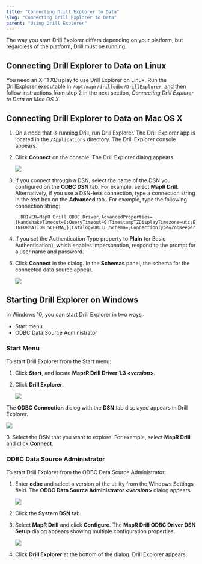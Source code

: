 ```yaml
---
title: "Connecting Drill Explorer to Data"
slug: "Connecting Drill Explorer to Data"
parent: "Using Drill Explorer"
---
```

The way you start Drill Explorer differs depending on your platform, but regardless of the platform, Drill must be running.

## Connecting Drill Explorer to Data on Linux

You need an X-11 XDisplay to use Drill Explorer on Linux. Run the DrillExplorer executable in `/opt/mapr/drillodbc/DrillExplorer`, and then follow instructions from step 2 in the next section, *Connecting Drill Explorer to Data on Mac OS X*.

## Connecting Drill Explorer to Data on Mac OS X

1. On a node that is running Drill, run Drill Explorer.  The Drill Explorer app is located in the `/Applications` directory. The Drill Explorer console appears.

2. Click **Connect** on the console. The Drill Explorer dialog appears.

	![](http://i.imgur.com/vvr1vs4.png)

3. If you connect through a DSN, select the name of the DSN you configured on the **ODBC DSN** tab. For example, select **MapR Drill**. Alternatively, if you use a DSN-less connection, type a connection string in the text box on the **Advanced** tab.. For example, type the following connection string:

         DRIVER=MapR Drill ODBC Driver;AdvancedProperties={HandshakeTimeout=0;QueryTimeout=0;TimestampTZDisplayTimezone=utc;ExcludedSchemas=sys, INFORMATION_SCHEMA;};Catalog=DRILL;Schema=;ConnectionType=ZooKeeper;ZKQuorum=192.168.39.43:5181;ZKClusterID=drillbits1

5. If you set the Authentication Type property to **Plain** (or Basic Authentication), which enables impersonation, respond to the prompt for a user name and password.

4. Click **Connect** in the dialog. In the **Schemas** panel, the schema for the connected data source appear.

	![](http://i.imgur.com/PZaVPRf.png)

## Starting Drill Explorer on Windows

In Windows 10, you can start Drill Explorer in two ways::

- Start menu
- ODBC Data Source Administrator

### Start Menu
To start Drill Explorer from the Start menu:

1. Click **Start**, and locate **MaprR Drill Driver 1.3 <*version*>**.

2. Click **Drill Explorer**.

	![](http://i.imgur.com/qswpcKS.png)

  The **ODBC Connection** dialog with the **DSN** tab displayed appears in Drill Explorer.

![](http://i.imgur.com/W1CQwH0.png)

3\. Select the DSN that you want to explore. For example, select **MapR Drill** and click **Connect**.


### ODBC Data Source Administrator
To start Drill Explorer from the ODBC Data Source Administrator:

1. Enter **odbc** and select a version of the utility from the Windows Settings field. The **ODBC Data Source Administrator <*version*>** dialog appears.

	![](http://i.imgur.com/W9ZO5PN.png)

3. Click the  **System DSN** tab.

5. Select **MapR Drill** and click **Configure**. The **MapR Drill ODBC Driver DSN Setup** dialog appears showing multiple configuration properties.

	![](http://i.imgur.com/FlRRuSm.png)

4. Click **Drill Explorer** at the bottom of the dialog. Drill Explorer appears.








